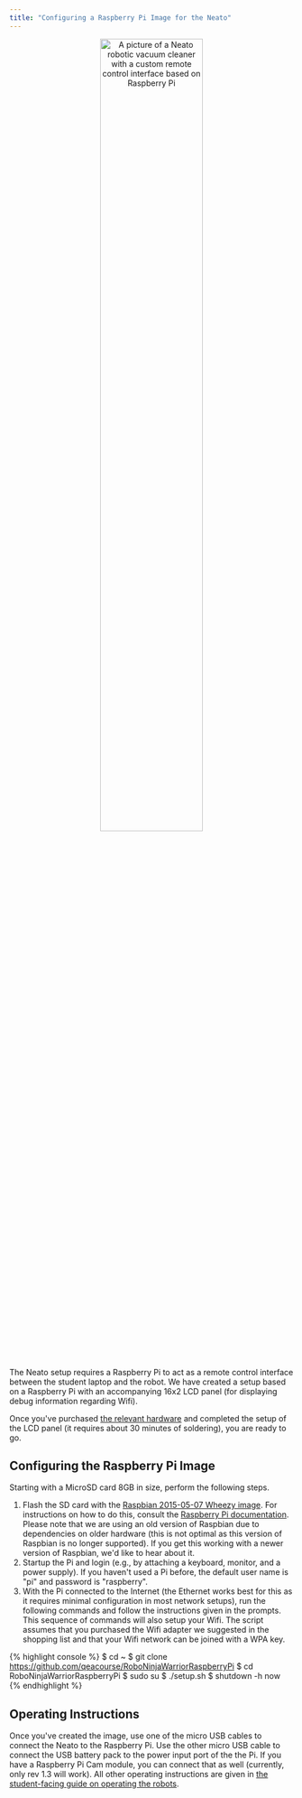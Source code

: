 ```yaml
---
title: "Configuring a Raspberry Pi Image for the Neato"
---
```


<p align="center"> <img src="../website_graphics/neato_overview.jpeg" alt="A picture of a Neato robotic vacuum cleaner with a custom remote control interface based on Raspberry Pi" width="60%" height="60%">
</p>

The Neato setup requires a Raspberry Pi to act as a remote control interface between the student laptop and the robot. We have created a setup based on a Raspberry Pi with an accompanying 16x2 LCD panel (for displaying debug information regarding Wifi).

Once you've purchased [the relevant hardware](shopping_list) and completed the setup of the LCD panel (it requires about 30 minutes of soldering), you are ready to go.

## Configuring the Raspberry Pi Image

Starting with a MicroSD card 8GB in size, perform the following steps.

1. Flash the SD card with the [Raspbian 2015-05-07 Wheezy image](https://downloads.raspberrypi.org/raspbian/images/raspbian-2015-05-07/2015-05-05-raspbian-wheezy.zip).  For instructions on how to do this, consult the [Raspberry Pi documentation](https://www.raspberrypi.org/documentation/installation/installing-images/).  Please note that we are using an old version of Raspbian due to dependencies on older hardware (this is not optimal as this version of Raspbian is no longer supported).  If you get this working with a newer version of Raspbian, we'd like to hear about it.
2. Startup the Pi and login (e.g., by attaching a keyboard, monitor, and a power supply).  If you haven't used a Pi before, the default user name is "pi" and password is "raspberry".
3. With the Pi connected to the Internet (the Ethernet works best for this as it requires minimal configuration in most network setups), run the following commands and follow the instructions given in the prompts.  This sequence of commands will also setup your Wifi.  The script assumes that you purchased the Wifi adapter we suggested in the shopping list and that your Wifi network can be joined with a WPA key.

{% highlight console %}
$ cd ~
$ git clone https://github.com/qeacourse/RoboNinjaWarriorRaspberryPi
$ cd RoboNinjaWarriorRaspberryPi
$ sudo su
$ ./setup.sh
$ shutdown -h now
{% endhighlight %}

## Operating Instructions

Once you've created the image, use one of the micro USB cables to connect the Neato to the Raspberry Pi.  Use the other micro USB cable to connect the USB battery pack to the power input port of the the Pi.  If you have a Raspberry Pi Cam module, you can connect that as well (currently, only rev 1.3 will work).  All other operating instructions are given in [the student-facing guide on operating the robots](use_the_neatos).
